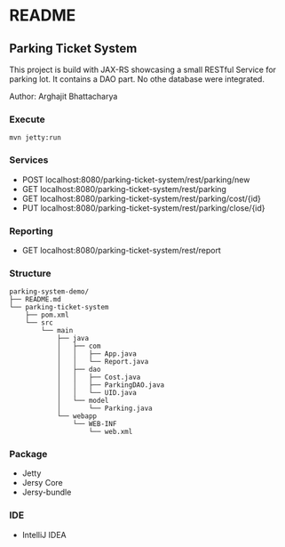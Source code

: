 # README #

## Parking Ticket System
This project is build with JAX-RS showcasing a small RESTful Service for parking lot. It contains a DAO part. No othe database were integrated.

Author: Arghajit Bhattacharya

### Execute

```
mvn jetty:run
```
### Services

* POST	localhost:8080/parking-ticket-system/rest/parking/new
* GET	localhost:8080/parking-ticket-system/rest/parking
* GET	localhost:8080/parking-ticket-system/rest/parking/cost/{id}
* PUT	localhost:8080/parking-ticket-system/rest/parking/close/{id}

### Reporting

* GET localhost:8080/parking-ticket-system/rest/report

### Structure
```
parking-system-demo/
├── README.md
└── parking-ticket-system
    ├── pom.xml
    └── src
        └── main
            ├── java
            │   ├── com
            │   │   ├── App.java
            │   │   └── Report.java
            │   ├── dao
            │   │   ├── Cost.java
            │   │   ├── ParkingDAO.java
            │   │   └── UID.java
            │   └── model
            │       └── Parking.java
            └── webapp
                └── WEB-INF
                    └── web.xml

```


### Package ###

* Jetty
* Jersy Core
* Jersy-bundle


### IDE ###
* IntelliJ IDEA
